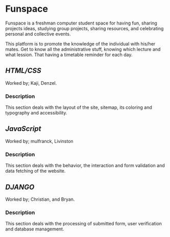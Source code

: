 # Funspace
Funspace is a freshman computer student space for having fun, sharing projects ideas, studying group projects, sharing resources, and celebrating personal and collective events.

This platform is to promote the knowledge of the individual with his/her mates. Get to know all the administrative stuff, knowing which lecture and what lession. That having a timetable reminder for each day.

## _HTML/CSS_
Worked by; Kaji, Denzel.

### Description
This section deals with the layout of the site, sitemap, its coloring and typography and accessibility.

## _JavaScript_
Worked by; mulfranck, Livinston

### Description
This section deals with the behavior, the interaction and form validation and data fetching of the website.

## _DJANGO_
Worked by; Christian, and Bryan.

### Description
This  section deals with the processing of submitted form, user verification and database management.
